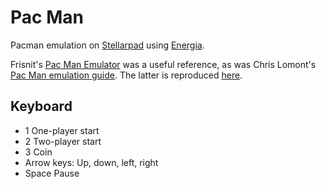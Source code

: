 Pac Man
========

Pacman emulation on
[Stellarpad](http://www.energia.nu/Guide_StellarisLaunchPad.html) using 
[Energia](http://energia.nu/).

Frisnit's [Pac Man Emulator](http://www.frisnit.com/pac-man-machine-emulator/)
was a useful reference, as was Chris Lomont's [Pac Man emulation 
guide](http://www.lomont.org/Software/Games/PacMan/PacmanEmulation.pdf).
The latter is reproduced [here](docs/PacmanEmulation.pdf).

Keyboard
--------
- 1 One-player start
- 2 Two-player start
- 3 Coin
- Arrow keys: Up, down, left, right
- Space Pause
